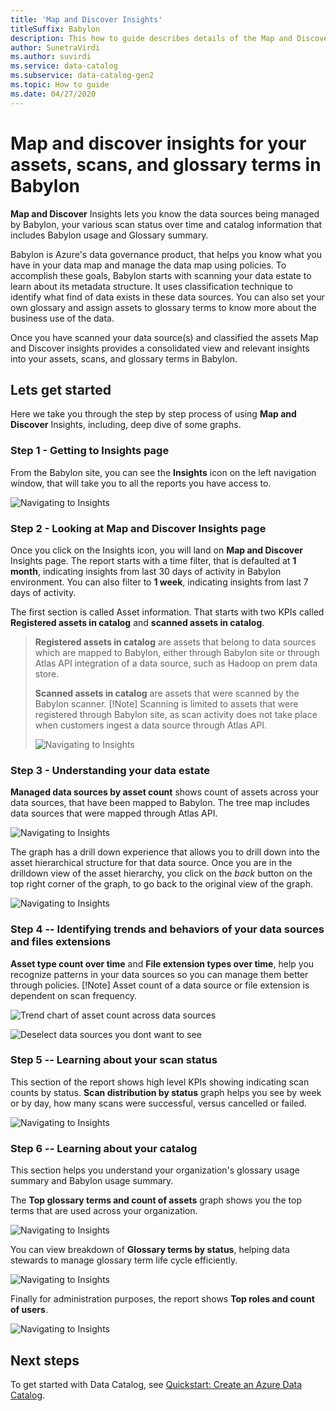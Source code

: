 ```yaml
---
title: 'Map and Discover Insights'
titleSuffix: Babylon
description: This how to guide describes details of the Map and Discover insights report. 
author: SunetraVirdi
ms.author: suvirdi
ms.service: data-catalog
ms.subservice: data-catalog-gen2
ms.topic: How to guide
ms.date: 04/27/2020
---
```

# Map and discover insights for your assets, scans, and glossary terms in Babylon
**Map and Discover** Insights lets you know the data sources being managed
by Babylon, your various scan status over time and catalog information
that includes Babylon usage and Glossary summary.

Babylon is Azure's data governance product, that
helps you know what you have in your data map and manage the data
map using policies. To accomplish these goals, Babylon starts with
scanning your data estate to learn about its metadata structure. It uses
classification technique to identify what find of data exists in these
data sources. You can also set your own glossary and assign assets to
glossary terms to know more about the business use of the data.

Once you have scanned your data source(s) and classified the assets Map
and Discover insights provides a consolidated view and relevant insights
into your assets, scans, and glossary terms in Babylon.

## Lets get started

Here we take you through the step by step process of using **Map and
Discover** Insights, including, deep dive of some graphs.

### Step 1 - Getting to Insights page

From the Babylon site, you can see the **Insights** icon on the left
navigation window, that will take you to all the
reports you have access to.

![Navigating to Insights](../docs/media/map-discover/media/image1.png)

### Step 2 - Looking at Map and Discover Insights page

Once you click on the Insights icon, you will land on **Map and Discover**
Insights page. The report starts with a time filter, that is defaulted
at **1 month**, indicating insights from last 30 days of activity in
Babylon environment. You can also filter to **1 week**, indicating insights from last 7 days of activity.

The first section is called Asset information. That starts with two KPIs
 called **Registered assets in catalog** and **scanned assets in catalog**.

> **Registered assets in catalog** are assets that belong to data
> sources which are mapped to Babylon, either through
> Babylon site or through Atlas API integration of a data source, such
> as Hadoop on prem data store.
>
> **Scanned assets in catalog** are assets that were scanned by the
> Babylon scanner. 
[!Note] Scanning is limited to assets that were
> registered through Babylon site, as scan activity does not take place
> when customers ingest a data source through Atlas API.
>
> ![Navigating to Insights](../docs/media/map-discover/media/image2.png)

### Step 3 - Understanding your data estate

**Managed data sources by asset count** shows count of assets across your data sources, that have been
mapped to Babylon. The tree map includes data sources that were mapped
through Atlas API.

![Navigating to Insights](../docs/media/map-discover/media/image1.1.png)

The graph has a drill down experience that allows you to drill down into the asset hierarchical structure for that data source. Once you are in the drilldown view of the asset hierarchy, you click on the *back* button on the top right corner of the
graph, to go back to the original view of the graph.

![Navigating to Insights](../docs/media/map-discover/media/image1.2.png)

### Step 4 -- Identifying trends and behaviors of your data sources and files extensions

**Asset type count over time** and **File extension types over time**,
help you recognize patterns in your data sources so you can manage
them better through policies. 
[!Note] 
Asset count of a data source or file extension is dependent on scan frequency.

![Trend chart of asset count across data sources](../docs/media/map-discover/media/image5.1.PNG)


![Deselect data sources you dont want to see](../docs/media/map-discover/media/image5.2.PNG)

### Step 5 -- Learning about your scan status 

This section of the report shows high level KPIs showing indicating scan counts by status. **Scan
distribution by status** graph helps you see by week or by day, how many scans were
successful, versus cancelled or failed.

![Navigating to Insights](../docs/media/map-discover/media/image6.png)

### Step 6 -- Learning about your catalog

This section helps you understand your organization's glossary usage
summary and Babylon usage summary.

The **Top glossary terms and count of assets** graph shows you the top terms that
are used across your organization. 

![Navigating to Insights](../docs/media/map-discover/media/image7.1.png)

You can view breakdown of **Glossary terms by status**, helping data stewards to manage glossary term life
cycle efficiently.

![Navigating to Insights](../docs/media/map-discover/media/image7.2.png)

Finally for administration purposes, the report shows **Top roles and count of users**.

![Navigating to Insights](../docs/media/map-discover/media/image7.3.png)

## Next steps

To get started with Data Catalog, see [Quickstart: Create an Azure Data Catalog](create-catalog-portal.md).
